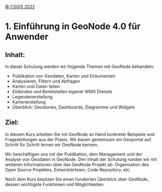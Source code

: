 <!-- the Menu -->

<link rel="stylesheet" media="all" href="../styles.css" />
<div id="logo"><a href="https://csgis.de">© CSGIS 2022</a></div>
<div id="menu"></div>
<div id="jumpMenu"></div>
<script src="../menu.js"></script>
<script src="../jumpmenu.js"></script>
<!-- the Menu -->

# 1. Einführung in GeoNode 4.0 für Anwender

## Inhalt:

In dieser Schulung werden wir folgende Themen mit GeoNode behandeln:

- Publikation von Geodaten, Karten und Dokumenten
- Analysieren, Filtern und Abfragen
- Karten und Daten teilen
- Einbinden und Bereitstellen eigener WMS Dienste
- Legendenerstellung
- Kartenerstellung
- Überblick: Geostories, Dashboards, Diagramme und Widgets

## Ziel:

In diesem Kurs arbeiten Sie mit GeoNode an Hand konkreter Beispiele und Fragestellungen aus der Praxis.
Wir bauen gemeinsam ein Geoportal auf. Schritt für Schritt lernen wir GeoNode kennen.

Wir beschäftigen uns mit der Publikation, dem Management und der Analyse von Geodaten in GeoNode.
Den Inhalt der Schulung runden wir mit weiteren Informationen über das GeoNode Projekt ab: Organisation des Open Source Projektes, Entwicklerteam, Code Repository, etc.

Nach dem Kurs besitzen Sie einen fundierten Überblick über GeoNode, dessen wichtigste Funktionen und Möglichkeiten.
